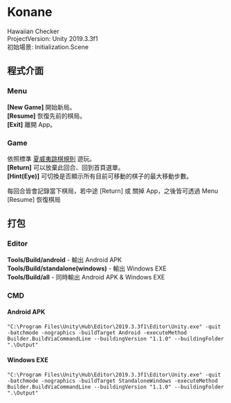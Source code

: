 # Konane
Hawaiian Checker  
ProjectVersion: Unity 2019.3.3f1  
初始場景: Initialization.Scene  

## 程式介面
### Menu
<b>[New Game]</b> 開始新局。  
<b>[Resume]</b> 恢復先前的棋局。  
<b>[Exit]</b> 離開 App。  

### Game
依照標準 [夏威夷跳棋規則](https://brainking.com/cn/GameRules?tp=94) 遊玩。  
<b>[Return]</b> 可以放棄此回合、回到首頁選單。  
<b>[Hint(Eye)]</b> 可切換是否顯示所有目前可移動的棋子的最大移動步數。  

每回合皆會記錄當下棋局，若中途 [Return] 或 關掉 App，之後皆可透過 Menu [Resume] 恢復棋局  

## 打包
### Editor
<b>Tools/Build/android</b> - 輸出 Android APK  
<b>Tools/Build/standalone(windows)</b> - 輸出 Windows EXE  
<b>Tools/Build/all</b> - 同時輸出 Android APK & Windows EXE  

### CMD
#### Android APK
```
"C:\Program Files\Unity\Hub\Editor\2019.3.3f1\Editor\Unity.exe" -quit -batchmode -nographics -buildTarget Android -executeMethod Builder.BuildViaCommandLine --buildingVersion "1.1.0" --buildingFolder ".\Output"
```

#### Windows EXE
```
"C:\Program Files\Unity\Hub\Editor\2019.3.3f1\Editor\Unity.exe" -quit -batchmode -nographics -buildTarget StandaloneWindows -executeMethod Builder.BuildViaCommandLine --buildingVersion "1.1.0" --buildingFolder ".\Output"
```
